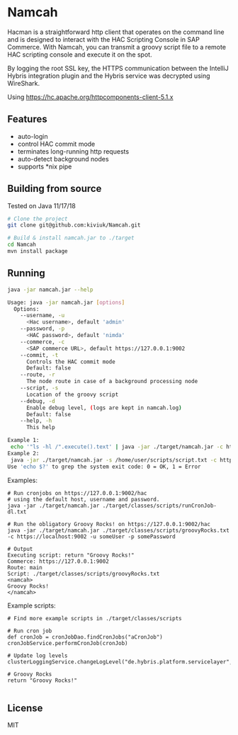 # Namcah

Hacman is a straightforward http client that operates on the command line and is designed to interact with the HAC Scripting Console in SAP Commerce. With Namcah, you can transmit a groovy script file to a remote HAC scripting console and execute it on the spot.

By logging the root SSL key, the HTTPS communication between the IntelliJ Hybris integration plugin and the Hybris service was decrypted using WireShark.

Using https://hc.apache.org/httpcomponents-client-5.1.x
## Features

- auto-login
- control HAC commit mode
- terminates long-running http requests
- auto-detect background nodes
- supports *nix pipe

## Building from source

Tested on Java 11/17/18

```sh
# Clone the project
git clone git@github.com:kiviuk/Namcah.git

# Build & install namcah.jar to ./target 
cd Namcah
mvn install package
```

## Running

```sh
java -jar namcah.jar --help

Usage: java -jar namcah.jar [options]
  Options:
    --username, -u
      <Hac username>, default 'admin'
    --password, -p
      <HAC password>, default 'nimda'
    --commerce, -c
      <SAP commerce URL>, default https://127.0.0.1:9002
    --commit, -t
      Controls the HAC commit mode
      Default: false
    --route, -r
      The node route in case of a background processing node
    --script, -s
      Location of the groovy script
    --debug, -d
      Enable debug level, (logs are kept in namcah.log)
      Default: false
    --help, -h
      This help

Example 1:
 echo '"ls -hl /".execute().text' | java -jar ./target/namcah.jar -c https://localhost:9002 -u admin -p nimda
Example 2:
 java -jar ./target/namcah.jar -s /home/user/scripts/script.txt -c https://localhost:9002 -u admin -p nimda
Use 'echo $?' to grep the system exit code: 0 = OK, 1 = Error
```

Examples: 
```
# Run cronjobs on https://127.0.0.1:9002/hac
# using the default host, username and password.
java -jar ./target/namcah.jar ./target/classes/scripts/runCronJob-dl.txt

# Run the obligatory Groovy Rocks! on https://127.0.0.1:9002/hac
java -jar ./target/namcah.jar ./target/classes/scripts/groovyRocks.txt -c https://localhost:9002 -u someUser -p somePassword

# Output
Executing script: return "Groovy Rocks!"
Commerce: https://127.0.0.1:9002
Route: main
Script: ./target/classes/scripts/groovyRocks.txt
<namcah>
Groovy Rocks!
</namcah>

```
Example scripts:
```
# Find more example scripts in ./target/classes/scripts

# Run cron job
def cronJob = cronJobDao.findCronJobs("aCronJob")
cronJobService.performCronJob(cronJob)

# Update log levels
clusterLoggingService.changeLogLevel("de.hybris.platform.servicelayer","DEBUG")

# Groovy Rocks
return "Groovy Rocks!"


```
## License

MIT
